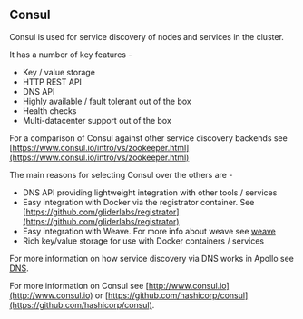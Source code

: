 ## Consul

Consul is used for service discovery of nodes and services in the cluster.

It has a number of key features -

- Key / value storage
- HTTP REST API
- DNS API
- Highly available / fault tolerant out of the box
- Health checks
- Multi-datacenter support out of the box

For a comparison of Consul against other service discovery backends see [https://www.consul.io/intro/vs/zookeeper.html](https://www.consul.io/intro/vs/zookeeper.html)

The main reasons for selecting Consul over the others are -

- DNS API providing lightweight integration with other tools / services
- Easy integration with Docker via the registrator container. See [https://github.com/gliderlabs/registrator](https://github.com/gliderlabs/registrator)
- Easy integration with Weave. For more info about weave see [weave](weave.md)
- Rich key/value storage for use with Docker containers / services

For more information on how service discovery via DNS works in Apollo see [DNS](../../docs/dns.md).

For more information on Consul see [http://www.consul.io](http://www.consul.io)
or [https://github.com/hashicorp/consul](https://github.com/hashicorp/consul).
